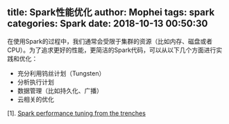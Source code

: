 title: Spark性能优化
author: Mophei
tags: spark
categories: Spark
date: 2018-10-13 00:50:30
---
在使用Spark的过程中，我们通常会受限于集群的资源（比如内存、磁盘或者CPU）。为了追求更好的性能，更简洁的Spark代码，可以从以下几个方面进行实践和优化：

 - 充分利用钨丝计划（Tungsten）
 - 分析执行计划
 - 数据管理（比如持久化、广播）
 - 云相关的优化
 
 
 [1]. [Spark performance tuning from the trenches](https://medium.com/teads-engineering/spark-performance-tuning-from-the-trenches-7cbde521cf60)